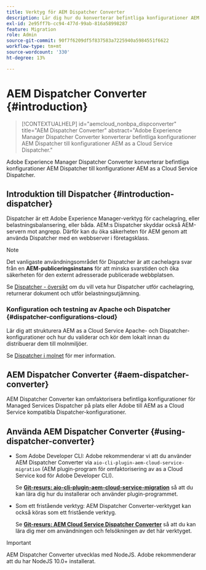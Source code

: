 ```yaml
---
title: Verktyg för AEM Dispatcher Converter
description: Lär dig hur du konverterar befintliga konfigurationer AEM Dispatcher till konfigurationer AEM as a Cloud Service Dispatcher.
exl-id: 2e95ff7b-cc94-477d-99ab-816a58998287
feature: Migration
role: Admin
source-git-commit: 90f7f6209df5f837583a7225940a5984551f6622
workflow-type: tm+mt
source-wordcount: '330'
ht-degree: 13%

---
```


# AEM Dispatcher Converter {#introduction}

>[!CONTEXTUALHELP]
>id="aemcloud_nonbpa_dispconverter"
>title="AEM Dispatcher Converter"
>abstract="Adobe Experience Manager Dispatcher Converter konverterar befintliga konfigurationer AEM Dispatcher till konfigurationer AEM as a Cloud Service Dispatcher."

Adobe Experience Manager Dispatcher Converter konverterar befintliga konfigurationer AEM Dispatcher till konfigurationer AEM as a Cloud Service Dispatcher.

## Introduktion till Dispatcher {#introduction-dispatcher}

Dispatcher är ett Adobe Experience Manager-verktyg för cachelagring, eller belastningsbalansering, eller båda. AEM:s Dispatcher skyddar också AEM-servern mot angrepp. Därför kan du öka säkerheten för AEM genom att använda Dispatcher med en webbserver i företagsklass.

>[!NOTE]
>Det vanligaste användningsområdet för Dispatcher är att cachelagra svar från en **AEM-publiceringsinstans** för att minska svarstiden och öka säkerheten för den externt adresserade publicerade webbplatsen.

Se [Dispatcher - översikt](https://experienceleague.adobe.com/docs/experience-manager-dispatcher/using/dispatcher.html) om du vill veta hur Dispatcher utför cachelagring, returnerar dokument och utför belastningsutjämning.

### Konfiguration och testning av Apache och Dispatcher {#dispatcher-configurations-cloud}

Lär dig att strukturera AEM as a Cloud Service Apache- och Dispatcher-konfigurationer och hur du validerar och kör dem lokalt innan du distribuerar dem till molnmiljöer.

Se [Dispatcher i molnet](https://experienceleague.adobe.com/docs/experience-manager-cloud-service/content/implementing/content-delivery/disp-overview.html) för mer information.

## AEM Dispatcher Converter {#aem-dispatcher-converter}

AEM Dispatcher Converter kan omfaktorisera befintliga konfigurationer för Managed Services Dispatcher på plats eller Adobe till AEM as a Cloud Service kompatibla Dispatcher-konfigurationer.

## Använda AEM Dispatcher Converter {#using-dispatcher-converter}

* Som Adobe Developer CLI: Adobe rekommenderar vi att du använder AEM Dispatcher Converter via `aio-cli-plugin-aem-cloud-service-migration` (AEM plugin-program för omfaktorisering av as a Cloud Service kod för Adobe Developer CLI).

  Se **[Git-resurs: aio-cli-plugin-aem-cloud-service-migration](https://github.com/adobe/aio-cli-plugin-aem-cloud-service-migration#introduction)** så att du kan lära dig hur du installerar och använder plugin-programmet.

* Som ett fristående verktyg: AEM Dispatcher Converter-verktyget kan också köras som ett fristående verktyg.

  Se **[Git-resurs: AEM Cloud Service Dispatcher Converter](https://github.com/adobe/aem-cloud-service-source-migration/tree/master/packages/dispatcher-converter)** så att du kan lära dig mer om användningen och felsökningen av det här verktyget.

>[!IMPORTANT]
>AEM Dispatcher Converter utvecklas med NodeJS. Adobe rekommenderar att du har NodeJS 10.0+ installerat.
